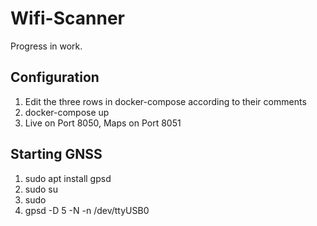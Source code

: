 # Wifi-Scanner

Progress in work.



## Configuration
1. Edit the three rows in docker-compose according to their comments
2. docker-compose up
3. Live on Port 8050, Maps on Port 8051 


##  Starting GNSS
1. sudo apt install gpsd
2. sudo su
3. sudo     
4. gpsd -D 5 -N -n /dev/ttyUSB0
